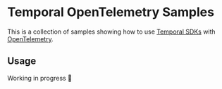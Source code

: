 # Temporal OpenTelemetry Samples

This is a collection of samples showing how to use [Temporal SDKs][1] with [OpenTelemetry][2].

## Usage

Working in progress 🚧

[1]: https://docs.temporal.io/encyclopedia/temporal-sdks#official-sdks
[2]: https://opentelemetry.io/docs/
